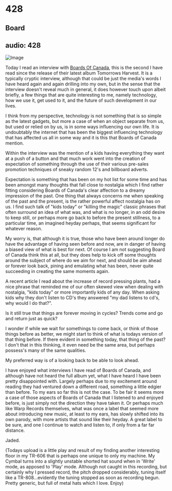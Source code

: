 # 428
## Board
audio: 428
---

![Image](/assets/img/snd-428.png)

Today I read an interview with <a href="http://de-bug.de/musik/10677.html" target="_blank">Boards Of Canada</a>, this is the second I have read since the release of their latest album Tomorrows Harvest. It is a typically cryptic interview, although that could be just the media's words I have heard again and again drilling into my own, but in the sense that the interview doesn't reveal much in general, it does however touch upon albeit briefly, a few things that are quite interesting to me, namely technology, how we use it, get used to it, and the future of such development in our lives.

I think from my perspective, technology is not something that is so simple as the latest gadgets, but more a case of when an object separate from us, but used or relied on by us, is in some ways influencing our own life. It is undoubtably the internet that has been the biggest influencing technology that has affected us all in some way and it is this that Boards of Canada mention.

Within the interview was the mention of a kids having everything they want at a push of a button and that much work went into the  creation of expectation of something through the use of their various pre-sales promotion techniques of sneaky random 12's and billboard adverts.

Expectation is something that has been on my hot list for some time and has been amongst many thoughts that fall close to nostalgia which I find rather fitting considering Boards of Canada's clear affection to a dreamy impression of the past. One thing that always concerns me when speaking of the past and the present, is the rather powerful affect nostalgia has on us. I find such talk of "kids today" or "killing the magic" classic phrases that often surround an idea of what was, and what is no longer, in an odd desire to keep still, or perhaps more go back to before the present stillness, to a particular time, an imagined heyday perhaps, that seems significant for whatever reason.

My worry is, that although it is true, those who have been around longer do have the advantage of having seen before and now, are in danger of having a biased view of what is best for next. Of course I am not suggesting Board of Canada think this at all, but they does help to kick off some thoughts around the subject of where do we aim for next, and should be aim ahead or forever look back, pining and emulating what has been, never quite succeeding in creating the same moments again.

A recent article I read about the increase of record pressing plants, had a nice phrase that reminded me of our often skewed view when dealing with nostalgia, "kids today" or more importantly kids of any day. When asking kids why they don't listen to CD's they answered "my dad listens to cd's, why would I do that?".

Is it still true that things are forever moving in cycles? Trends come and go and return just as quick?

I wonder if while we wait for somethings to come back, or think of those things before as better, we might start to think of what is todays version of that thing before. If there evident in something today, that thing of the past? I don't that in this thinking, it even need be the same area, but perhaps possess's many of the same qualities.

My preferred way is of a looking back to be able to look ahead.

I have enjoyed what interviews I have read of Boards of Canada, and although have not heard the full album yet, what I have heard I have been pretty disappointed with. Largely perhaps due to my excitement around reading they had ventured down a different road, something a little edgier than before. To my ears so far this is not the case. To be fair it seems more a case of those aspects of Boards of Canada that I listened to and enjoyed before, is just simply not the direction they have taken it. Or perhaps much like Warp Records themselves, what was once a label that seemed more about introducing new music, at least to my ears, has slowly shifted into its own parody, with more artists that sound like their heyday. A great label to be sure, and one I continue to watch and listen to, if only from a far far distance.

Jaded.

(Todays upload is a little play and result of my finding another interesting floor in my TR-606 that is perhaps one unique to only my machine. My Cymbal turns into a slightly unstable shorted hat sound when in 'Write' mode, as apposed to 'Play' mode. Although not caught in this recording, but certainly why I pressed record, the pitch dropped considerably, tuning itself like a TR-808…evidently the tuning stopped as soon as recording begun. Pretty generic, but full of metal hats which I love. Enjoy)